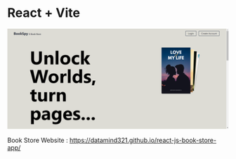 # React + Vite

![Book_Store-App](https://github.com/datamind321/react-js-book-store-app/blob/main/src/assets/images/Screenshot%202024-02-16%20160746.png)

Book Store Website : https://datamind321.github.io/react-js-book-store-app/
